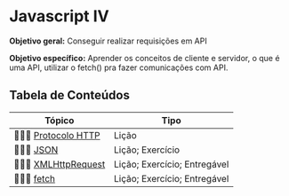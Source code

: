 # Javascript IV

**Objetivo geral:** Conseguir realizar requisições em API 

**Objetivo específico:** Aprender os conceitos de cliente e servidor, o que é uma API, utilizar o fetch() pra fazer comunicações com API. 

## Tabela de Conteúdos

| Tópico      | Tipo |
| ----------- | ----------- |
| 👩🏾‍🏫 [Protocolo HTTP](01.%20Procotolo%20HTTP/README.md) | Lição |
| 👩🏾‍🏫 [JSON]() | Lição; Exercício |
| 👩🏾‍🏫 [XMLHttpRequest]() | Lição; Exercício; Entregável |
| 👩🏾‍🏫 [fetch]() | Lição; Exercício; Entregável |